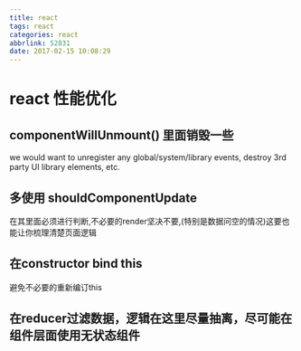 ```yaml
---
title: react
tags: react
categories: react
abbrlink: 52831
date: 2017-02-15 10:08:29
---
```


# react 性能优化

## componentWillUnmount() 里面销毁一些
we would want to unregister any global/system/library events, destroy 3rd party UI library elements, etc.

## 多使用 shouldComponentUpdate 
在其里面必须进行判断,不必要的render坚决不要,(特别是数据问空的情况)这要也能让你梳理清楚页面逻辑

## 在constructor bind this   
避免不必要的重新编订this

## 在reducer过滤数据，逻辑在这里尽量抽离，尽可能在组件层面使用无状态组件

